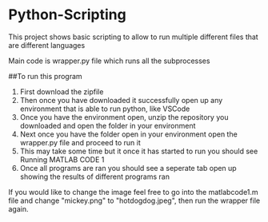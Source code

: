 # Python-Scripting
This project shows basic scripting to allow to run multiple different files that are different languages  

Main code is wrapper.py file which runs all the subprocesses

##To run this program 
1. First download the zipfile
2. Then once you have downloaded it successfully open up any environment that is able to run python, like VSCode
3. Once you have the environment open, unzip the repository you downloaded and open the folder in your environment
4. Next once you have the folder open in your environment open the wrapper.py file and proceed to run it
5. This may take some time but it once it has started to run you should see Running MATLAB CODE 1
6. Once all programs are ran you should see a seperate tab open up showing the results of different programs ran

If you would like to change the image feel free to go into the matlabcode1.m file and change "mickey.png" to "hotdogdog.jpeg", then run the wrapper file again.
